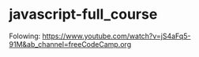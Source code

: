 # javascript-full_course

Folowing: https://www.youtube.com/watch?v=jS4aFq5-91M&ab_channel=freeCodeCamp.org
